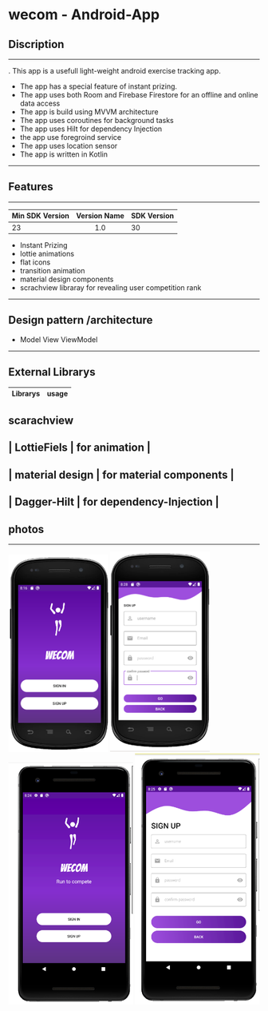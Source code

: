 # wecom - Android-App      
  

 ## Discription 
 -------------------------------------------------------
. This app is a usefull light-weight android exercise tracking app.
- The app has a special feature of instant prizing.
- The app uses both Room and Firebase Firestore for an offline and online data access 
- The app is build using MVVM architecture 
- The app uses coroutines for background tasks
- The app uses Hilt for dependency Injection
- the app use foregroind service 
- The app uses location sensor
- The app is written in Kotlin 
---

 ## Features     
    
 -----------------------------------------------------

 
 |  Min SDK Version | Version Name  | SDK Version |
 | ---------------- |:-------------:| ----------  |
 |  23              |  1.0          |      30     |

 
 
 - Instant Prizing    
 - lottie animations 
 - flat icons 
 - transition animation
 - material design components
 - scrachview libraray for revealing user competition rank 


---------------------------------------------------------

## Design pattern /architecture


- Model View ViewModel

-----------------------------------------------------------

## External Librarys 


 
 |  Librarys           |           usage                                     | 
 | ----------------    |:----------------------------------------------------|
   scarachview
 -----------------------------------------------------------------------------
 |  LottieFiels        |  for animation                                      |
 -----------------------------------------------------------------------------
 |  material design    |  for material components                            |
 -----------------------------------------------------------------------------
 |  Dagger-Hilt        |  for dependency-Injection                           |
 -----------------------------------------------------------------------------
 
## photos

---------------------


<img src="app/hdi.PNG" width="200"> <img src="app/hdi2.PNG" width="200"> 
<img src="app/xhdi.PNG" width="250"> <img src="app/xhdi2.PNG" width="250">



